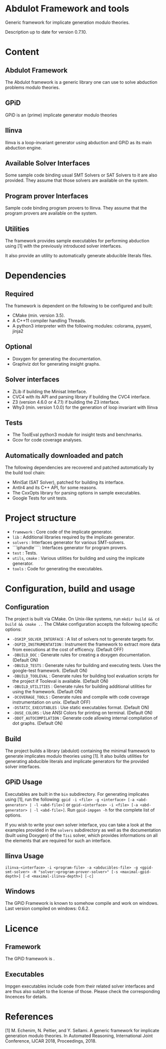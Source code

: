 # Abdulot Framework and tools #

Generic framework for implicate generation modulo theories.

Description up to date for version 0.7.10.

# Content #

## Abdulot Framework ##

The Abdulot framework is a generic library one can use to solve abduction
problems modulo theories.

## GPiD ##

GPiD is an (prime) implicate generator modulo theories

## Ilinva ##

Ilinva is a loop-invariant generator using abduction and GPiD as its main abduction engine.

## Available Solver Interfaces ##

Some sample code binding usual SMT Solvers or SAT Solvers to it are
also provided. They assume that those solvers are available on the system.

## Program prover Interfaces ##

Sample code binding program provers to Ilinva.
They assume that the program provers are available on the system.

## Utilities ##

The framework provides sample executables for performing
abduction using [1] with the previously introduced solver interfaces.

It also provide an utility to automatically generate abducible literals files. 

# Dependencies

## Required ##

The framework is dependent on the following to be configured and
built:

- CMake (min. version 3.5).
- A C++11 compiler handling Threads.
- A python3 interpreter with the following modules: colorama, pyyaml, jinja2

## Optional ##

- Doxygen for generating the documentation.
- Graphviz dot for generating insight graphs.

## Solver interfaces ##

- ZLib if building the Minisat Interface.
- CVC4 with its API and parsing library if building the CVC4
interface.
- Z3 (version 4.6.0 or 4.7.1) if building the Z3 interface.
- Why3 (min. version 1.0.0) for the generation of loop invariant with Ilinva

## Tests ##

- The ToolEval python3 module for insight tests and benchmarks.
- Gcov for code coverage analyses. 

## Automatically downloaded and patch ##

The following dependencies are recovered and patched automatically by
the build tool chain:

- MiniSat (SAT Solver), patched for building its interface.
- Antlr4 and its C++ API, for some reasons.
- The CxxOpts library for parsing options in sample executables.
- Google Tests for unit tests.

# Project structure #

 - ```framework``` : Core code of the implicate generator.
 - ```lib``` : Additional libraries required by the implicate generator.
 - ```solvers``` : Interfaces generator for various SMT-solvers.
 - ```ìphandle````: Interfaces generator for program provers.
 - ```test``` : Tests.
 - ```utils```, ```cmake``` : Various utilities for building and using the implicate
 generator.
 - ```tools``` : Code for generating the executables.

# Configuration, build and usage #

## Configuration ##

The project is built via CMake.
On Unix-like systems, run ```mkdir build && cd build && cmake ..```
The CMake configuration accepts the following specific options:

- ```-DSKIP_SOLVER_INTERFACE``` : A list of solvers not to generate targets
 for. 
- ```-DGPID_INSTRUMENTATION``` : Instrument the framework to extract
 more data from executions at the cost of efficency.  (Default OFF)
- ```-DBUILD_DOC``` : Generate rules for creating a doxygen documentation.  (Default ON)
- ```-DBUILD_TESTS``` : Generate rules for building and executing
   tests. Uses the google-test framework. (Default ON)
- ```-DBUILD_TOOLEVAL``` : Generate rules for building tool
 evaluation scripts for the project if Tooleval is available.  (Default ON)
- ```-DBUILD_UTILITIES``` : Generate rules for building additional
 utilities for using the framework.  (Default ON)
- ```-DCOVERAGE_TOOLS``` : Generate rules and compile with code
 coverage instrumentation on unix.  (Default OFF)
- ```-DSTATIC_EXECUTABLES``` : Use static executables format.  (Default ON)
- ```-DUSE_COLORS``` : Use ANSI Colors for printing on terminal.  (Default ON)
- ```-DDOT_AUTOCOMPILATION``` : Generate code allowing internal
 compilation of dot graphs.  (Default ON)

## Build ##

The project builds a library (abdulot) containing the minimal
framework to generate implicates modulo theories using [1].
It also builds utilities for generating abducible literals and
implicate generators for the provided solver interfaces.

## GPiD Usage ##

Executables are built in the ```bin``` subdirectory.
For generating implicates using [1], run the following:
```gpid -i <file> -g <interface> [-a <abd-generator> | -l <abd-file>]```
or 
```gpid-<interface> -i <file> [-a <abd-generator> | -l <abd-file>]```.
Run ```gpid-impgen -h``` for the complete list of options.

If you wish to write your own solver interface, you can take a look at
the examples provided in the ```solvers``` subdirectory as well as the
documentation (built using Doxygen) of the ```Tisi``` solver, which
provides informations on all the elements that are required for such
an interface.

## Ilinva Usage ##

```ilinva-<interface> -i <program-file> -a <abducibles-file> -g <gpid-smt-solver> -H "solver:<program-prover-solver>" [-s <maximal-gpid-depth>] [-d <maximal-ilinva-depth>] [-c]```

## Windows ##

The GPiD Framework is known to somehow compile and work on windows.
Last version compiled on windows: 0.6.2.

# Licence #

## Framework ##

The GPiD framework is <complete>.

## Executables ##

Impgen executables include code from their related solver interfaces and
are thus also subjet to the license of those.
Please check the corresponding lincences for details.

# References #

[1] M. Echenim, N. Peltier, and Y. Sellami. A generic framework for implicate generation modulo theories. In Automated Reasoning, International Joint Conference, IJCAR 2018, Proceedings, 2018.
